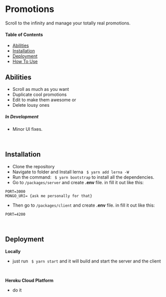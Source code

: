 # Promotions
Scroll to the infinity and manage your totally real promotions.

#### Table of Contents

  * [Abilities](#abilities)
  * [Installation](#installation)
  * [Deployment](#deployment)
  * [How To Use](#how-to-use)
  
  
## Abilities
  * Scroll as much as you want
  * Duplicate cool promotions
  * Edit to make them awesome or
  * Delete lousy ones


##### In Development
  * Minor UI fixes.

<br/>


## Installation
* Clone the repository
* Navigate to folder and Install lerna   ``` $ yarn add lerna -W```
* Run the command: ``` $ yarn bootstrap``` to install all the dependencies.
* Go to `/packages/server` and create **.env** file. in fill it out like this:

```
PORT=3000
MONGO_URI= {ask me personally for that}
```

* Then go to `/packages/client` and create **.env** file. in fill it out like this:

```
PORT=4200
```

<br/>


## Deployment
**Locally**
* just run  ``` $ yarn start``` and it will build and start the server and the client

<br/>

**Heroku Cloud Platform**
 * do it
<br/>
